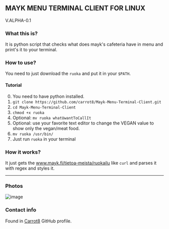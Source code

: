 ## MAYK MENU TERMINAL CLIENT FOR LINUX
V.ALPHA-0.1

### What this is?
It is python script that checks what does mayk's cafeteria have in menu and print's it to your terminal.

### How to use?
You need to just download the ```ruoka``` and put it in your `$PATH`. 

#### Tutorial
0. You need to have python installed.
1. ```git clone https://github.com/carrot8/Mayk-Menu-Terminal-Client.git```
2. ```cd Mayk-Menu-Terminal-Client```
3. ```chmod +x ruoka```
4. Optional: ```mv ruoka whatUwantToCallIt```
5. Optional: use your favorite text editor to change the VEGAN value to show only the vegan/meat food.
6. ```mv ruoka /usr/bin/```
7. Just run ```ruoka``` in  your terminal

### How it works?
It just gets the www.mayk.fi/tietoa-meista/ruokailu like ```curl``` and parses it with regex and styles it.

---
### Photos
![image](https://user-images.githubusercontent.com/78662938/142723558-64d327cb-ad29-4e7e-b5f9-43f3b5b13592.png)

### Contact info
Found in [Carrot8](https://github.com/carrot8) GitHub profile.
